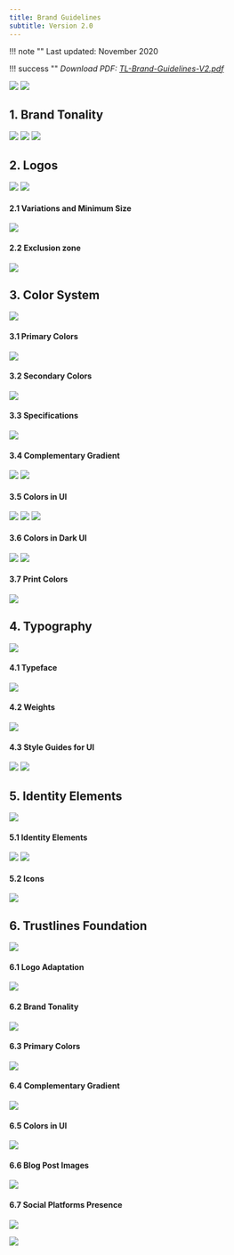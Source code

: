 ```yaml
---
title: Brand Guidelines
subtitle: Version 2.0
---
```


!!! note ""
    Last updated: November 2020


!!! success ""
    _Download PDF: <a href="../../../assets/pdf/TL-Brand-Guidelines-V2.pdf" target="_blank">TL-Brand-Guidelines-V2.pdf</a>_

<a href="../../../assets/images/brand/guidelines/01.png" class="brand_guidelines_link"><img src="../../../assets/images/brand/guidelines/01.png" class="brand_guidelines_img" /></a>
<a href="../../../assets/images/brand/guidelines/02.png" class="brand_guidelines_link"><img src="../../../assets/images/brand/guidelines/02.png" class="brand_guidelines_img" /></a>

## 1. Brand Tonality

<a href="../../../assets/images/brand/guidelines/03.png" class="brand_guidelines_link"><img src="../../../assets/images/brand/guidelines/03.png" class="brand_guidelines_img" /></a>
<a href="../../../assets/images/brand/guidelines/04.png" class="brand_guidelines_link"><img src="../../../assets/images/brand/guidelines/04.png" class="brand_guidelines_img" /></a>
<a href="../../../assets/images/brand/guidelines/05.png" class="brand_guidelines_link"><img src="../../../assets/images/brand/guidelines/05.png" class="brand_guidelines_img" /></a>


## 2. Logos

<a href="../../../assets/images/brand/guidelines/06.png" class="brand_guidelines_link"><img src="../../../assets/images/brand/guidelines/06.png" class="brand_guidelines_img" /></a>
<a href="../../../assets/images/brand/guidelines/07.png" class="brand_guidelines_link"><img src="../../../assets/images/brand/guidelines/07.png" class="brand_guidelines_img" /></a>

#### 2.1 Variations and Minimum Size

<a href="../../../assets/images/brand/guidelines/08.png" class="brand_guidelines_link"><img src="../../../assets/images/brand/guidelines/08.png" class="brand_guidelines_img" /></a>

#### 2.2 Exclusion zone

<a href="../../../assets/images/brand/guidelines/09.png" class="brand_guidelines_link"><img src="../../../assets/images/brand/guidelines/09.png" class="brand_guidelines_img" /></a>


## 3. Color System

<a href="../../../assets/images/brand/guidelines/10.png" class="brand_guidelines_link"><img src="../../../assets/images/brand/guidelines/10.png" class="brand_guidelines_img" /></a>

#### 3.1 Primary Colors

<a href="../../../assets/images/brand/guidelines/11.png" class="brand_guidelines_link"><img src="../../../assets/images/brand/guidelines/11.png" class="brand_guidelines_img" /></a>

#### 3.2 Secondary Colors

<a href="../../../assets/images/brand/guidelines/12.png" class="brand_guidelines_link"><img src="../../../assets/images/brand/guidelines/12.png" class="brand_guidelines_img" /></a>

#### 3.3 Specifications

<a href="../../../assets/images/brand/guidelines/13.png" class="brand_guidelines_link"><img src="../../../assets/images/brand/guidelines/13.png" class="brand_guidelines_img" /></a>

#### 3.4 Complementary Gradient

<a href="../../../assets/images/brand/guidelines/14.png" class="brand_guidelines_link"><img src="../../../assets/images/brand/guidelines/14.png" class="brand_guidelines_img" /></a>
<a href="../../../assets/images/brand/guidelines/15.png" class="brand_guidelines_link"><img src="../../../assets/images/brand/guidelines/15.png" class="brand_guidelines_img" /></a>

#### 3.5 Colors in UI

<a href="../../../assets/images/brand/guidelines/16.png" class="brand_guidelines_link"><img src="../../../assets/images/brand/guidelines/16.png" class="brand_guidelines_img" /></a>
<a href="../../../assets/images/brand/guidelines/17.png" class="brand_guidelines_link"><img src="../../../assets/images/brand/guidelines/17.png" class="brand_guidelines_img" /></a>
<a href="../../../assets/images/brand/guidelines/17.5.png" class="brand_guidelines_link"><img src="../../../assets/images/brand/guidelines/17.5.png" class="brand_guidelines_img" /></a>

#### 3.6 Colors in Dark UI

<a href="../../../assets/images/brand/guidelines/18.png" class="brand_guidelines_link"><img src="../../../assets/images/brand/guidelines/18.png" class="brand_guidelines_img" /></a>
<a href="../../../assets/images/brand/guidelines/19.png" class="brand_guidelines_link"><img src="../../../assets/images/brand/guidelines/19.png" class="brand_guidelines_img" /></a>

#### 3.7 Print Colors

<a href="../../../assets/images/brand/guidelines/20.png" class="brand_guidelines_link"><img src="../../../assets/images/brand/guidelines/20.png" class="brand_guidelines_img" /></a>


## 4. Typography

<a href="../../../assets/images/brand/guidelines/21.png" class="brand_guidelines_link"><img src="../../../assets/images/brand/guidelines/21.png" class="brand_guidelines_img" /></a>

#### 4.1 Typeface

<a href="../../../assets/images/brand/guidelines/22.png" class="brand_guidelines_link"><img src="../../../assets/images/brand/guidelines/22.png" class="brand_guidelines_img" /></a>

#### 4.2 Weights

<a href="../../../assets/images/brand/guidelines/23.png" class="brand_guidelines_link"><img src="../../../assets/images/brand/guidelines/23.png" class="brand_guidelines_img" /></a>

#### 4.3 Style Guides for UI

<a href="../../../assets/images/brand/guidelines/24.png" class="brand_guidelines_link"><img src="../../../assets/images/brand/guidelines/24.png" class="brand_guidelines_img" /></a>
<a href="../../../assets/images/brand/guidelines/25.png" class="brand_guidelines_link"><img src="../../../assets/images/brand/guidelines/25.png" class="brand_guidelines_img" /></a>


## 5. Identity Elements

<a href="../../../assets/images/brand/guidelines/26.png" class="brand_guidelines_link"><img src="../../../assets/images/brand/guidelines/26.png" class="brand_guidelines_img" /></a>

#### 5.1 Identity Elements

<a href="../../../assets/images/brand/guidelines/27.png" class="brand_guidelines_link"><img src="../../../assets/images/brand/guidelines/27.png" class="brand_guidelines_img" /></a>
<a href="../../../assets/images/brand/guidelines/28.png" class="brand_guidelines_link"><img src="../../../assets/images/brand/guidelines/28.png" class="brand_guidelines_img" /></a>

#### 5.2 Icons

<a href="../../../assets/images/brand/guidelines/29.png" class="brand_guidelines_link"><img src="../../../assets/images/brand/guidelines/29.png" class="brand_guidelines_img" /></a>


## 6. Trustlines Foundation

<a href="../../../assets/images/brand/guidelines/30.png" class="brand_guidelines_link"><img src="../../../assets/images/brand/guidelines/30.png" class="brand_guidelines_img" /></a>

#### 6.1 Logo Adaptation

<a href="../../../assets/images/brand/guidelines/31.png" class="brand_guidelines_link"><img src="../../../assets/images/brand/guidelines/31.png" class="brand_guidelines_img" /></a>

#### 6.2 Brand Tonality

<a href="../../../assets/images/brand/guidelines/32.png" class="brand_guidelines_link"><img src="../../../assets/images/brand/guidelines/32.png" class="brand_guidelines_img" /></a>

#### 6.3 Primary Colors

<a href="../../../assets/images/brand/guidelines/33.png" class="brand_guidelines_link"><img src="../../../assets/images/brand/guidelines/33.png" class="brand_guidelines_img" /></a>

#### 6.4 Complementary Gradient

<a href="../../../assets/images/brand/guidelines/34.png" class="brand_guidelines_link"><img src="../../../assets/images/brand/guidelines/34.png" class="brand_guidelines_img" /></a>

#### 6.5 Colors in UI

<a href="../../../assets/images/brand/guidelines/35.png" class="brand_guidelines_link"><img src="../../../assets/images/brand/guidelines/35.png" class="brand_guidelines_img" /></a>

#### 6.6 Blog Post Images

<a href="../../../assets/images/brand/guidelines/36.png" class="brand_guidelines_link"><img src="../../../assets/images/brand/guidelines/36.png" class="brand_guidelines_img" /></a>

#### 6.7 Social Platforms Presence

<a href="../../../assets/images/brand/guidelines/37.png" class="brand_guidelines_link"><img src="../../../assets/images/brand/guidelines/37.png" class="brand_guidelines_img" /></a>


<a href="../../../assets/images/brand/guidelines/38.png" class="brand_guidelines_link"><img src="../../../assets/images/brand/guidelines/38.png" class="brand_guidelines_img" /></a>
